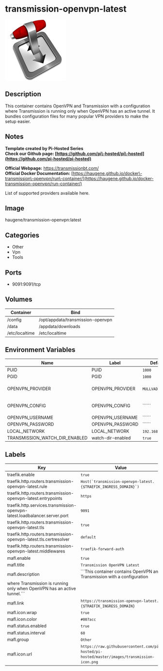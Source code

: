 # transmission-openvpn-latest

![Logo](images/transmissionopenvpnlatest.png)

## Description
This container contains OpenVPN and Transmission with a configuration
where Transmission is running only when OpenVPN has an active tunnel.
It bundles configuration files for many popular VPN providers to make the setup easier.

## Notes
**Template created by Pi\-Hosted Series**  
**Check our Github page: [https://github.com/pi\-hosted/pi\-hosted](https://github.com/pi-hosted/pi-hosted)**  
  
**Official Webpage:** <https://transmissionbt.com/>  
**Official Docker Documentation:** [https://haugene.github.io/docker\-transmission\-openvpn/run\-container/](https://haugene.github.io/docker-transmission-openvpn/run-container/)  
  
  
List of supported providers available here.

## Image
haugene/transmission-openvpn:latest

## Categories
- Other
- Vpn
- Tools

## Ports
- 9091:9091/tcp

## Volumes
| Container | Bind |
|-----------|------|
| /config | /opt/appdata/transmission-openvpn |
| /data | /appdata/downloads |
| /etc/localtime | /etc/localtime |

## Environment Variables
| Name | Label | Default | Description |
|------|-------|---------|-------------|
| PUID | PUID | ```1000``` | `````` |
| PGID | PGID | ```1000``` | `````` |
| OPENVPN_PROVIDER | OPENVPN_PROVIDER | ```MULLVAD``` | ```https://haugene.github.io/docker-transmission-openvpn/supported-providers/``` |
| OPENVPN_CONFIG | OPENVPN_CONFIG | `````` | ```Optional. Mostly used to narrow down what location to use by the provider``` |
| OPENVPN_USERNAME | OPENVPN_USERNAME | `````` | `````` |
| OPENVPN_PASSWORD | OPENVPN_PASSWORD | `````` | `````` |
| LOCAL_NETWORK | LOCAL_NETWORK | ```192.168.0.0/24``` | `````` |
| TRANSMISSION_WATCH_DIR_ENABLED | watch-dir-enabled | ```true``` | `````` |

## Labels
| Key | Value |
|-----|-------|
| traefik.enable | ```true``` |
| traefik.http.routers.transmission-openvpn-latest.rule | ```Host(`transmission-openvpn-latest.{$TRAEFIK_INGRESS_DOMAIN}`)``` |
| traefik.http.routers.transmission-openvpn-latest.entrypoints | ```https``` |
| traefik.http.services.transmission-openvpn-latest.loadbalancer.server.port | ```9091``` |
| traefik.http.routers.transmission-openvpn-latest.tls | ```true``` |
| traefik.http.routers.transmission-openvpn-latest.tls.certresolver | ```default``` |
| traefik.http.routers.transmission-openvpn-latest.middlewares | ```traefik-forward-auth``` |
| mafl.enable | ```true``` |
| mafl.title | ```Transmission OpenVPN Latest``` |
| mafl.description | ```This container contains OpenVPN and Transmission with a configuration
where Transmission is running only when OpenVPN has an active tunnel.``` |
| mafl.link | ```https://transmission-openvpn-latest.{$TRAEFIK_INGRESS_DOMAIN}``` |
| mafl.icon.wrap | ```true``` |
| mafl.icon.color | ```#007acc``` |
| mafl.status.enabled | ```true``` |
| mafl.status.interval | ```60``` |
| mafl.group | ```Other``` |
| mafl.icon.url | ```https://raw.githubusercontent.com/pi-hosted/pi-hosted/master/images/transmission-icon.png``` |

